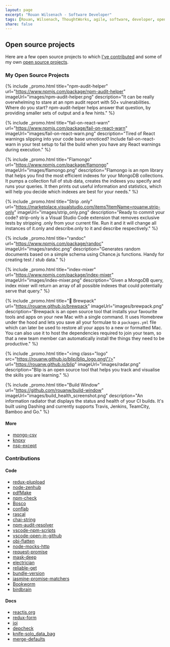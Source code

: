 ```yaml
---
layout: page
excerpt: "Rouan Wilsenach - Software Developer"
tags: [Rouan, Wilsenach, ThoughtWorks, agile, software, developer, open source, continuous, delivery, projects]
share: false
---
```


<h2>Open source projects</h2>

Here are a few open source projects to which [I've contributed](#contributions) and some of my own [open source projects](#my-oss).

### <a name="my-oss"></a>My Open Source Projects

{% include _promo.html title="npm-audit-helper" url="https://www.npmjs.com/package/npm-audit-helper" imageUrl="images/npm-audit-helper.png" description="It can be really overwhelming to stare at an npm audit report with 50+ vulnerabilities. Where do you start? npm-audit-helper helps answer that question, by providing smaller sets of output and a few hints." %}

{% include _promo.html title="fail-on-react-warn" url="https://www.npmjs.com/package/fail-on-react-warn" imageUrl="images/fail-on-react-warn.png" description="Tired of React warnings slipping into your code base unnoticed? Include fail-on-react-warn in your test setup to fail the build when you have any React warnings during execution." %}

{% include _promo.html title="Flamongo" url="https://www.npmjs.com/package/flamongo" imageUrl="images/flamongo.png" description="Flamongo is an npm library that helps you find the most efficient indexes for your MongoDB collections. It pumps a collection full of stub data, creates the indexes you specify and runs your queries. It then prints out useful information and statistics, which will help you decide which indexes are best for your needs." %}

{% include _promo.html title="Strip .only" url="https://marketplace.visualstudio.com/items?itemName=rouanw.strip-only" imageUrl="images/strip_only.png" description="Ready to commit your code? strip-only is a Visual Studio Code extension that removes exclusive tests by stripping .only from your current file. Run it and it will change all instances of it.only and describe.only to it and describe respectively." %}

{% include _promo.html title="randoc" url="https://www.npmjs.com/package/randoc" imageUrl="images/randoc.png" description="Generates random documents based on a simple schema using Chance.js functions. Handy for creating test / stub data." %}

{% include _promo.html title="index-mixer" url="https://www.npmjs.com/package/index-mixer" imageUrl="images/index-mixer.png" description="Given a MongoDB query, index mixer will return an array of all possible indexes that could potentially serve that query." %}

{% include _promo.html title="🎒 Brewpack" url="https://rouanw.github.io/brewpack" imageUrl="images/brewpack.png" description="Brewpack is an open source tool that installs your favourite tools and apps on your new Mac with a single command. It uses Homebrew under the hood and lets you save all your formulae to a `packages.yml` file which can later be used to restore all your apps to a new or formatted Mac. You can also use it to host the dependencies required to join your team, so that a new team member can automatically install the things they need to be productive." %}

{% include _promo.html title="<img class=\"logo\" src=\"https://rouanw.github.io/blip/blip_logo.png\"/>" url="https://rouanw.github.io/blip" imageUrl="images/radar.png" description="Blip is an open source tool that helps you track and visualise the skills you are learning." %}

{% include _promo.html title="Build Window" url="https://github.com/rouanw/build-window" imageUrl="images/build_health_screenshot.png" description="An information radiator that displays the status and health of your CI builds. It's built using Dashing and currently supports Travis, Jenkins, TeamCity, Bamboo and Go." %}

#### More

- [mongo-csv](https://www.npmjs.com/package/mongo-csv)
- [knoxy](https://www.npmjs.com/package/knoxy)
- [nsp-except](https://www.npmjs.com/package/nsp-except)

### <a name="contributions"></a>Contributions

#### Code

- [redux-plupload](https://github.com/tes/redux-plupload/commits?author=rouanw)
- [node-zenhub](https://github.com/ilbonzo/node-zenhub/commits?author=rouanw)
- [pdfMake](https://github.com/bpampuch/pdfmake/commits?author=rouanw)
- [npm-check](https://github.com/dylang/npm-check/commits?author=rouanw)
- [Bosco](https://github.com/tes/bosco/commits?author=rouanw)
- [conflab](https://github.com/tes/conflab/commits?author=rouanw)
- [rascal](https://github.com/guidesmiths/rascal/commits?author=rouanw)
- [chai-string](https://github.com/onechiporenko/chai-string/commits?author=rouanw)
- [npm-audit-resolver](https://github.com/naugtur/npm-audit-resolver/commits?author=rouanw)
- [vscode-npm-scripts](https://github.com/Microsoft/vscode-npm-scripts/commits?author=rouanw)
- [vscode-open-in-github](https://github.com/d4rkr00t/vscode-open-in-github/commits?author=rouanw)
- [obj-flatten](https://github.com/IonicaBizau/obj-flatten/commits?author=rouanw)
- [node-mocks-http](https://github.com/howardabrams/node-mocks-http/commits?author=rouanw)
- [request-promise](https://github.com/request/request-promise/commits?author=rouanw)
- [mask-deep](https://github.com/gwpmad/mask-deep/commits?author=rouanw)
- [electrician](https://github.com/tes/electrician/commits?author=rouanw)
- [reliable-get](https://github.com/tes/reliable-get/commits?author=rouanw)
- [bundle-version](https://github.com/tes/bundle-version/commits?author=rouanw)
- [jasmine-promise-matchers](https://github.com/bvaughn/jasmine-promise-matchers/commits?author=rouanw)
- [Bookworm](https://github.com/ThoughtWorksZA/bookworm/commits?author=rouanw)
- [birdbrain](https://github.com/ThoughtWorksZA/birdbrain/commits?author=rouanw)

#### Docs

- [reactjs.org](https://github.com/reactjs/reactjs.org/commits?author=rouanw)
- [redux-form](https://github.com/erikras/redux-form/commits?author=rouanw)
- [joi](https://github.com/hapijs/joi/commits?author=rouanw)
- [depcheck](https://github.com/depcheck/depcheck/commits?author=rouanw)
- [knife-solo_data_bag](https://github.com/thbishop/knife-solo_data_bag/commits?author=rouanw)
- [merge-defaults](https://github.com/balderdashy/merge-defaults/commits?author=rouanw)
